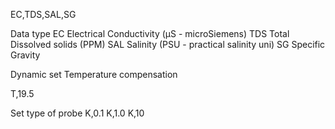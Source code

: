 EC,TDS,SAL,SG

Data type
EC	Electrical Conductivity (μS - microSiemens)
TDS 	Total Dissolved solids (PPM)
SAL	Salinity (PSU - practical salinity uni)
SG	Specific Gravity

Dynamic set Temperature compensation

T,19.5

Set type of probe
K,0.1 K,1.0 K,10
